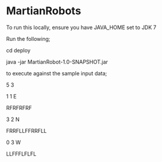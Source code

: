 MartianRobots
=============

To run this locally, ensure you have JAVA_HOME set to JDK 7

Run the following; 

cd deploy

java -jar MartianRobot-1.0-SNAPSHOT.jar

to execute against the sample input data;

5 3

1 1 E

RFRFRFRF


3 2 N

FRRFLLFFRRFLL


0 3 W

LLFFFLFLFL
